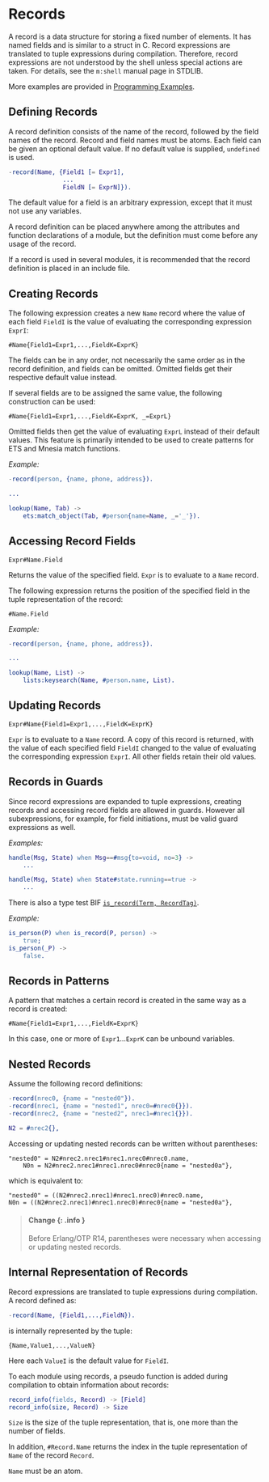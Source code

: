 <!--
%CopyrightBegin%

Copyright Ericsson AB 2023-2024. All Rights Reserved.

Licensed under the Apache License, Version 2.0 (the "License");
you may not use this file except in compliance with the License.
You may obtain a copy of the License at

    http://www.apache.org/licenses/LICENSE-2.0

Unless required by applicable law or agreed to in writing, software
distributed under the License is distributed on an "AS IS" BASIS,
WITHOUT WARRANTIES OR CONDITIONS OF ANY KIND, either express or implied.
See the License for the specific language governing permissions and
limitations under the License.

%CopyrightEnd%
-->
# Records

A record is a data structure for storing a fixed number of elements. It has
named fields and is similar to a struct in C. Record expressions are translated
to tuple expressions during compilation. Therefore, record expressions are not
understood by the shell unless special actions are taken. For details, see the
`m:shell` manual page in STDLIB.

More examples are provided in
[Programming Examples](`e:system:prog_ex_records.md`).

## Defining Records

A record definition consists of the name of the record, followed by the field
names of the record. Record and field names must be atoms. Each field can be
given an optional default value. If no default value is supplied, `undefined` is
used.

```erlang
-record(Name, {Field1 [= Expr1],
               ...
               FieldN [= ExprN]}).
```

The default value for a field is an arbitrary expression, except that it must
not use any variables.

A record definition can be placed anywhere among the attributes and function
declarations of a module, but the definition must come before any usage of the
record.

If a record is used in several modules, it is recommended that the record
definition is placed in an include file.

## Creating Records

The following expression creates a new `Name` record where the value of each
field `FieldI` is the value of evaluating the corresponding expression `ExprI`:

```text
#Name{Field1=Expr1,...,FieldK=ExprK}
```

The fields can be in any order, not necessarily the same order as in the record
definition, and fields can be omitted. Omitted fields get their respective
default value instead.

If several fields are to be assigned the same value, the following construction
can be used:

```text
#Name{Field1=Expr1,...,FieldK=ExprK, _=ExprL}
```

Omitted fields then get the value of evaluating `ExprL` instead of their default
values. This feature is primarily intended to be used to create patterns for ETS
and Mnesia match functions.

_Example:_

```erlang
-record(person, {name, phone, address}).

...

lookup(Name, Tab) ->
    ets:match_object(Tab, #person{name=Name, _='_'}).
```

## Accessing Record Fields

```text
Expr#Name.Field
```

Returns the value of the specified field. `Expr` is to evaluate to a `Name`
record.

The following expression returns the position of the specified field in the
tuple representation of the record:

```text
#Name.Field
```

_Example:_

```erlang
-record(person, {name, phone, address}).

...

lookup(Name, List) ->
    lists:keysearch(Name, #person.name, List).
```

## Updating Records

```text
Expr#Name{Field1=Expr1,...,FieldK=ExprK}
```

`Expr` is to evaluate to a `Name` record. A copy of this record is returned,
with the value of each specified field `FieldI` changed to the value of
evaluating the corresponding expression `ExprI`. All other fields retain their
old values.

## Records in Guards

Since record expressions are expanded to tuple expressions, creating records and
accessing record fields are allowed in guards. However all subexpressions, for
example, for field initiations, must be valid guard expressions as well.

_Examples:_

```erlang
handle(Msg, State) when Msg==#msg{to=void, no=3} ->
    ...

handle(Msg, State) when State#state.running==true ->
    ...
```

There is also a type test BIF [`is_record(Term, RecordTag)`](`is_record/2`).

_Example:_

```erlang
is_person(P) when is_record(P, person) ->
    true;
is_person(_P) ->
    false.
```

## Records in Patterns

A pattern that matches a certain record is created in the same way as a record
is created:

```text
#Name{Field1=Expr1,...,FieldK=ExprK}
```

In this case, one or more of `Expr1`...`ExprK` can be unbound variables.

## Nested Records

Assume the following record definitions:

```erlang
-record(nrec0, {name = "nested0"}).
-record(nrec1, {name = "nested1", nrec0=#nrec0{}}).
-record(nrec2, {name = "nested2", nrec1=#nrec1{}}).

N2 = #nrec2{},
```

Accessing or updating nested records can be written without parentheses:

```text
"nested0" = N2#nrec2.nrec1#nrec1.nrec0#nrec0.name,
    N0n = N2#nrec2.nrec1#nrec1.nrec0#nrec0{name = "nested0a"},
```

which is equivalent to:

```text
"nested0" = ((N2#nrec2.nrec1)#nrec1.nrec0)#nrec0.name,
N0n = ((N2#nrec2.nrec1)#nrec1.nrec0)#nrec0{name = "nested0a"},
```

> #### Change {: .info }
>
> Before Erlang/OTP R14, parentheses were necessary when accessing or updating
> nested records.

## Internal Representation of Records

Record expressions are translated to tuple expressions during compilation. A
record defined as:

```erlang
-record(Name, {Field1,...,FieldN}).
```

is internally represented by the tuple:

```text
{Name,Value1,...,ValueN}
```

Here each `ValueI` is the default value for `FieldI`.

To each module using records, a pseudo function is added during compilation to
obtain information about records:

```erlang
record_info(fields, Record) -> [Field]
record_info(size, Record) -> Size
```

`Size` is the size of the tuple representation, that is, one more than the
number of fields.

In addition, `#Record.Name` returns the index in the tuple representation of
`Name` of the record `Record`.

`Name` must be an atom.
